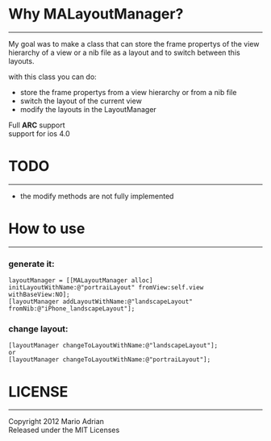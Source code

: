 # Why MALayoutManager?

---

My goal was to make a class that can store the frame propertys of the view hierarchy of a view or a nib file as a layout and to switch between this layouts. 

with this class you can do:

- store the frame propertys from a view hierarchy or from a nib file
- switch the layout of the current view
- modify the layouts in the LayoutManager

Full **ARC** support   
support for ios 4.0   

# TODO

---

- the modify methods are not fully implemented


# How to use
---

### generate it:

    layoutManager = [[MALayoutManager alloc] initLayoutWithName:@"portraiLayout" fromView:self.view withBaseView:NO]; 
    [layoutManager addLayoutWithName:@"landscapeLayout" fromNib:@"iPhone_landscapeLayout"];
   
### change layout:

    [layoutManager changeToLayoutWithName:@"landscapeLayout"];
    or
    [layoutManager changeToLayoutWithName:@"portraiLayout"];
    
# LICENSE

---

Copyright 2012 Mario Adrian  
Released under the MIT Licenses

 
    